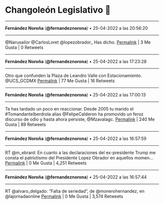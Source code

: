 # Changoleón Legislativo 🙈
*****
**Fernández Noroña** (**@fernandeznorona**) • 25-04-2022 a las 20:56:20
*****
@Narusailor @CarlosLoret @lopezobrador_ Has dicho.
[Permalink](https://twitter.com/fernandeznorona/status/1518816223278116865) | 3 Me Gusta | 0 Retweets
*****
**Fernández Noroña** (**@fernandeznorona**) • 25-04-2022 a las 17:23:28
*****
Otro que confunden la Plaza de Leandro Valle con Estacionamiento. ⁦@UCS_GCDMX⁩
[Permalink](https://twitter.com/fernandeznorona/status/1518762653300187138) | 77 Me Gusta | 16 Retweets
*****
**Fernández Noroña** (**@fernandeznorona**) • 25-04-2022 a las 17:00:13
*****
Te has tardado un poco en reaccionar. Desde 2005 tu marido el #TomandanteIberdrola alias @FelipeCalderon ha promovido un feroz discurso de odio y hasta ahora persiste, @Mzavalagc.
[Permalink](https://twitter.com/fernandeznorona/status/1518756800941670402) | 240 Me Gusta | 89 Retweets
*****
**Fernández Noroña** (**@fernandeznorona**) • 25-04-2022 a las 16:57:59
*****
RT @m_ebrard: En cuanto a las declaraciones del ex-presidente Trump me consta el patriotismo del Presidente Lopez Obrador en aquellos momen…
[Permalink](https://twitter.com/fernandeznorona/status/1518756239315980295) | 0 Me Gusta | 4,251 Retweets
*****
**Fernández Noroña** (**@fernandeznorona**) • 25-04-2022 a las 16:57:44
*****
RT @alvaro_delgado: “Falta de seriedad”, de @monerohernandez, en @lajornadaonline
[Permalink](https://twitter.com/fernandeznorona/status/1518756179161276417) | 0 Me Gusta | 3,574 Retweets